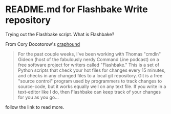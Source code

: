 README.md for Flashbake Write repository
====
Trying out the Flashbake script. What is Flashbake?

From Cory Docotorow's [craphound](http://craphound.com/?p=2171)

>For the past couple weeks, I've been working with Thomas "cmdln" Gideon (host of the fabulously nerdy Command Line podcast) on a free software project for writers called "Flashbake." This is a set of Python scripts that check your hot files for changes every 15 minutes, and checks in any changed files to a local git repository. Git is a free "source control" program used by programmers to track changes to source-code, but it works equally well on any text file. If you write in a text-editor like I do, then Flashbake can keep track of your changes for you as you go…

follow the link to read more.